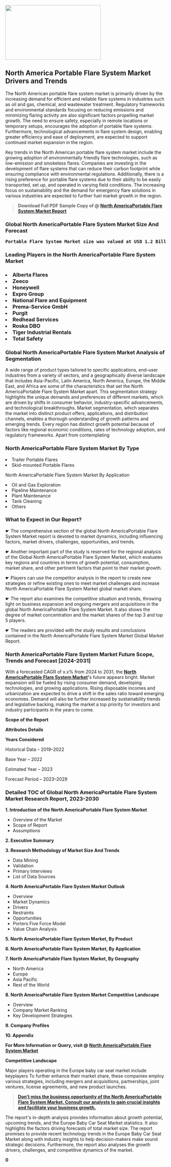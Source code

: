 <p><img class="alignnone size-medium wp-image-20088" src="https://ffe5etoiles.com/wp-content/uploads/2024/12/MST1-300x171.png" alt="" width="300" height="171" /></p><p><h2>North America Portable Flare System Market Drivers and Trends</h2><p>The North American portable flare system market is primarily driven by the increasing demand for efficient and reliable flare systems in industries such as oil and gas, chemical, and wastewater treatment. Regulatory frameworks and environmental standards focusing on reducing emissions and minimizing flaring activity are also significant factors propelling market growth. The need to ensure safety, especially in remote locations or temporary setups, encourages the adoption of portable flare systems. Furthermore, technological advancements in flare system design, enabling greater efficiency and ease of deployment, are expected to support continued market expansion in the region.</p><p>Key trends in the North American portable flare system market include the growing adoption of environmentally friendly flare technologies, such as low-emission and smokeless flares. Companies are investing in the development of flare systems that can reduce their carbon footprint while ensuring compliance with environmental regulations. Additionally, there is a rising preference for portable flare systems due to their ability to be easily transported, set up, and operated in varying field conditions. The increasing focus on sustainability and the demand for emergency flare solutions in various industries are expected to further fuel market growth in the region.</p></p><blockquote id="" class=""><strong>Download Full PDF Sample Copy of @&nbsp;<a href="https://www.verifiedmarketreports.com/download-sample/?rid=352990&utm_source=GitHub-Jan&utm_medium=265" target="_blank">North AmericaPortable Flare System Market Report</a>&nbsp;&nbsp;</strong></blockquote><h3 id="" class=""><strong>Global&nbsp;North AmericaPortable Flare System Market Size And Forecast</strong></h3><pre class="reader-text-block__code-block"><strong>Portable Flare System Market size was valued at USD 1.2 Billion in 2022 and is projected to reach USD 2.4 Billion by 2030, growing at a CAGR of 9.2% from 2024 to 2030.</strong></pre><h3 id="" class="">Leading Players in the&nbsp;North AmericaPortable Flare System Market</h3><h3 class=""></Li><Li>Alberta Flares</Li><Li> Zeeco</Li><Li> Honeywell</Li><Li> Expro Group</Li><Li> National Flare and Equipment</Li><Li> Prema-Service GmbH</Li><Li> Purgit</Li><Li> Redhead Services</Li><Li> Roska DBO</Li><Li> Tiger Industrial Rentals</Li><Li> Total Safety</h3><h3 id="" class="">Global&nbsp;North AmericaPortable Flare System Market Analysis of Segmentation</h3><p id="" class="">A wide range of product types tailored to specific applications, end-user industries from a variety of sectors, and a geographically diverse landscape that includes Asia-Pacific, Latin America, North America, Europe, the Middle East, and Africa are some of the characteristics that set the North AmericaPortable Flare System Market apart. This segmentation strategy highlights the unique demands and preferences of different markets, which are driven by shifts in consumer behavior, industry-specific advancements, and technological breakthroughs. Market segmentation, which separates the market into distinct product offers, applications, and distribution channels, enables a thorough understanding of growth patterns and emerging trends. Every region has distinct growth potential because of factors like regional economic conditions, rates of technology adoption, and regulatory frameworks. Apart from contemplating</p><h3 id="" class="">North AmericaPortable Flare System Market&nbsp;By Type</h3><p></Li><Li>Trailer Portable Flares</Li><Li> Skid-mounted Portable Flares</p><div class="" data-test-id=""><p>North AmericaPortable Flare System Market&nbsp;By Application</p></div><p class=""></Li><Li>Oil and Gas Exploration</Li><Li> Pipeline Maintenance</Li><Li> Plant Maintenance</Li><Li> Tank Cleaning</Li><Li> Others</p><div class="" data-test-id=""><h3><span class="">What to Expect in Our Report?</span></h3></div><div class="" data-test-id=""><p><span class="">☛ The comprehensive section of the global North AmericaPortable Flare System Market report is devoted to market dynamics, including influencing factors, market drivers, challenges, opportunities, and trends.</span></p></div><div class="" data-test-id=""><p><span class="">☛ Another important part of the study is reserved for the regional analysis of the Global North AmericaPortable Flare System Market, which evaluates key regions and countries in terms of growth potential, consumption, market share, and other pertinent factors that point to their market growth.</span></p></div><div class="" data-test-id=""><p><span class="">☛ Players can use the competitor analysis in the report to create new strategies or refine existing ones to meet market challenges and increase North AmericaPortable Flare System Market global market share.</span></p></div><div class="" data-test-id=""><p><span class="">☛ The report also examines the competitive situation and trends, throwing light on business expansion and ongoing mergers and acquisitions in the global North AmericaPortable Flare System Market. It also shows the degree of market concentration and the market shares of the top 3 and top 5 players.</span></p></div><div class="" data-test-id=""><p><span class="">☛ The readers are provided with the study results and conclusions contained in the North AmericaPortable Flare System Market Global Market Report.</span></p></div><div class="" data-test-id=""><h3><span class="">North AmericaPortable Flare System Market Future Scope, Trends and Forecast [2024-2031]</span></h3></div><div class="" data-test-id=""><p><span class="">With a forecasted CAGR of x.x% from 2024 to 2031, the <strong><a href="https://www.verifiedmarketreports.com/download-sample/?rid=352990&utm_source=GitHub-Jan&utm_medium=265" target="_blank">North AmericaPortable Flare System Market</a>'</strong>s future appears bright. Market expansion will be fueled by rising consumer demand, developing technologies, and growing applications. Rising disposable incomes and urbanization are expected to drive a shift in the sales ratio toward emerging economies. Demand will also be further increased by sustainability trends and legislative backing, making the market a top priority for investors and industry participants in the years to come.</span></p><p id="ember66" class="ember-view reader-text-block__paragraph"><strong>Scope of the Report</strong></p><p id="ember67" class="ember-view reader-text-block__paragraph"><strong>Attributes Details</strong></p><p id="ember68" class="ember-view reader-text-block__paragraph"><strong>Years Considered</strong></p><p id="ember69" class="ember-view reader-text-block__paragraph">Historical Data &ndash; 2019&ndash;2022</p><p id="ember70" class="ember-view reader-text-block__paragraph">Base Year &ndash; 2022</p><p id="ember71" class="ember-view reader-text-block__paragraph">Estimated Year &ndash; 2023</p><p id="ember72" class="ember-view reader-text-block__paragraph">Forecast Period &ndash; 2023&ndash;2029</p></div><h3 id="" class="">Detailed TOC of Global North AmericaPortable Flare System Market Research Report, 2023-2030</h3><p id="" class=""><strong>1. Introduction of the North AmericaPortable Flare System Market</strong></p><ul><li>Overview of the Market</li><li>Scope of Report</li><li>Assumptions</li></ul><p id="" class=""><strong>2. Executive Summary</strong></p><p id="" class=""><strong>3. Research Methodology of Market Size And Trends</strong></p><ul><li>Data Mining</li><li>Validation</li><li>Primary Interviews</li><li>List of Data Sources</li></ul><p id="" class=""><strong>4. North AmericaPortable Flare System Market Outlook</strong></p><ul><li>Overview</li><li>Market Dynamics</li><li>Drivers</li><li>Restraints</li><li>Opportunities</li><li>Porters Five Force Model</li><li>Value Chain Analysis</li></ul><p id="" class=""><strong>5. North AmericaPortable Flare System Market, By Product</strong></p><p id="" class=""><strong>6. North AmericaPortable Flare System Market, By Application</strong></p><p id="" class=""><strong>7. North AmericaPortable Flare System Market, By Geography</strong></p><ul><li>North America</li><li>Europe</li><li>Asia Pacific</li><li>Rest of the World</li></ul><p id="" class=""><strong>8. North AmericaPortable Flare System Market Competitive Landscape</strong></p><ul><li>Overview</li><li>Company Market Ranking</li><li>Key Development Strategies</li></ul><p id="" class=""><strong>9. Company Profiles</strong></p><p id="" class=""><strong>10. Appendix</strong></p><p><strong>For More Information or Query, visit&nbsp;@ <a href="https://www.verifiedmarketreports.com/product/portable-flare-system-market/" target="_blank">North AmericaPortable Flare System Market</a></strong></p><p id="ember61" class="ember-view reader-text-block__paragraph"><strong>Competitive Landscape</strong></p><p id="ember62" class="ember-view reader-text-block__paragraph">Major players operating in the Europe baby car seat market include keyplayers To further enhance their market share, these companies employ various strategies, including mergers and acquisitions, partnerships, joint ventures, license agreements, and new product launches.</p><blockquote id="ember63" class="ember-view reader-text-block__blockquote"><strong><a href="https://www.verifiedmarketreports.com/download-sample/?rid=352990&utm_source=GitHub-Jan&utm_medium=265" target="_blank">Don&rsquo;t miss the business opportunity of the North AmericaPortable Flare System Market. Consult our analysts to gain crucial insights and facilitate your business growth.</a></strong></blockquote><p id="ember64" class="ember-view reader-text-block__paragraph">The report's in-depth analysis provides information about growth potential, upcoming trends, and the Europe Baby Car Seat Market statistics. It also highlights the factors driving forecasts of total market size. The report promises to provide recent technology trends in the Europe Baby Car Seat Market along with industry insights to help decision-makers make sound strategic decisions. Furthermore, the report also analyses the growth drivers, challenges, and competitive dynamics of the market.</p><p class="ember-view reader-text-block__paragraph"><strong>0</strong></p>
